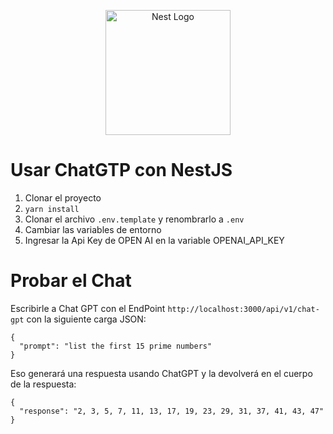 <p align="center">
  <a href="http://nestjs.com/" target="blank"><img src="https://nestjs.com/img/logo-small.svg" width="200" alt="Nest Logo" /></a>
</p>

# Usar ChatGTP con NestJS

1. Clonar el proyecto
2. ```yarn install```
3. Clonar el archivo ```.env.template``` y renombrarlo a ```.env```
4. Cambiar las variables de entorno
5. Ingresar la Api Key de OPEN AI en la variable OPENAI_API_KEY


# Probar el Chat
Escribirle a Chat GPT con el EndPoint ```http://localhost:3000/api/v1/chat-gpt``` con la siguiente carga JSON:
```
{
  "prompt": "list the first 15 prime numbers"
}
```

Eso generará una respuesta usando ChatGPT y la devolverá en el cuerpo de la respuesta:
```
{
  "response": "2, 3, 5, 7, 11, 13, 17, 19, 23, 29, 31, 37, 41, 43, 47"
}
```